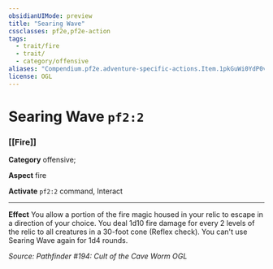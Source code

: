 ```yaml
---
obsidianUIMode: preview
title: "Searing Wave"
cssclasses: pf2e,pf2e-action
tags:
  - trait/fire
  - trait/
  - category/offensive
aliases: "Compendium.pf2e.adventure-specific-actions.Item.1pkGuWi0YdP0v6g2"
license: OGL
---
```

# Searing Wave `pf2:2`

### [[Fire]]

**Category** offensive; 




**Aspect** fire

**Activate** `pf2:2` command, Interact

* * *

**Effect** You allow a portion of the fire magic housed in your relic to escape in a direction of your choice. You deal 1d10 fire damage for every 2 levels of the relic to all creatures in a 30-foot cone (Reflex check). You can't use Searing Wave again for 1d4 rounds.

*Source: Pathfinder #194: Cult of the Cave Worm*
*OGL*